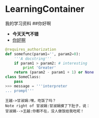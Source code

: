 # LearningContainer
我的学习资料
##你好啊

- **今天天气不错**
- [你好啊][1]

``` python
@requires_authorization
def somefunc(param1='', param2=0):
    '''A docstring'''
    if param1 > param2: # interesting
        print 'Greater'
    return (param2 - param1 + 1) or None
class SomeClass:
    pass
>>> message = '''interpreter
... prompt'''
```

```sequence
王越->甘淑娟:嘿，吃饭了吗？
Note right of 甘淑娟:甘淑娟摸了下肚子，说：
甘淑娟-->王越:你都不在，没人做饭给我吃呢！
```


[1]: http://baidu.com


